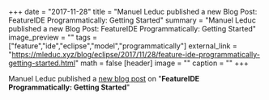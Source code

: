 +++
date = "2017-11-28"
title = "Manuel Leduc published a new Blog Post: FeatureIDE Programmatically: Getting Started"
summary = "Manuel Leduc published a new Blog Post: FeatureIDE Programmatically: Getting Started"
image_preview = ""
tags = ["feature","ide","eclipse","model","programmatically"]
external_link = "https://mleduc.xyz/blog/eclipse/2017/11/28/feature-ide-programmatically-getting-started.html"
math = false
[header]
image = ""
caption = ""
+++


Manuel Leduc published a [new blog post](https://mleduc.xyz/blog/eclipse/2017/11/28/feature-ide-programmatically-getting-started.html) on "**FeatureIDE Programmatically: Getting Started**"
